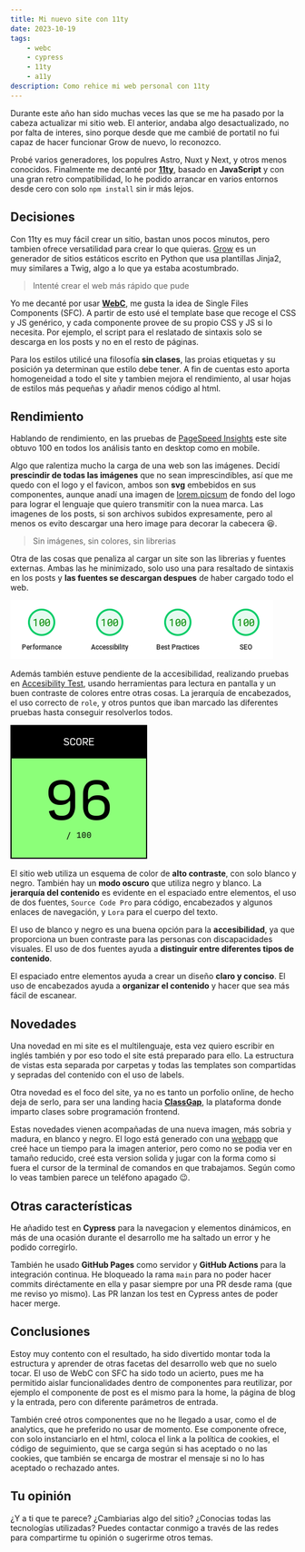 ```yaml
---
title: Mi nuevo site con 11ty
date: 2023-10-19
tags:
    - webc
    - cypress
    - 11ty
    - a11y
description: Como rehice mi web personal con 11ty
---
```


Durante este año han sido muchas veces las que se me ha pasado por la cabeza actualizar mi sitio web. El anterior, andaba algo desactualizado, no por falta de interes, sino porque desde que me cambié de portatil no fui capaz de hacer funcionar Grow de nuevo, lo reconozco.

Probé varios generadores, los populres Astro, Nuxt y Next, y otros menos conocidos. Finalmente me decanté por **[11ty](//11ty.dev)**, basado en **JavaScript** y con una gran retro compatibilidad, lo he podido arrancar en varios entornos desde cero con solo `npm install` sin ir más lejos.

## Decisiones

Con 11ty es muy fácil crear un sitio, bastan unos pocos minutos, pero tambien ofrece versatilidad para crear lo que quieras. [Grow](//grow.io/) es un generador de sitios estáticos escrito en Python que usa plantillas Jinja2, muy similares a Twig, algo a lo que ya estaba acostumbrado.

> Intenté crear el web más rápido que pude

Yo me decanté por usar **[WebC](https://www.11ty.dev/docs/languages/webc/)**, me gusta la idea de Single Files Components (SFC). A partir de esto usé el template base que recoge el CSS y JS genérico, y cada componente provee de su propio CSS y JS si lo necesita. Por ejemplo, el script para el reslatado de sintaxis solo se descarga en los posts y no en el resto de páginas.

Para los estilos utilicé una filosofía **sin clases**, las proias etiquetas y su posición ya determinan que estilo debe tener. A fin de cuentas esto aporta homogeneidad a todo el site y tambien mejora el rendimiento, al usar hojas de estilos más pequeñas y añadir menos código al html.

## Rendimiento

Hablando de rendimiento, en las pruebas de [PageSpeed Insights](//pagespeed.web.dev/analysis/https-tomascornelles-com/zevwfnslac?form_factor=mobile) este site obtuvo 100 en todos los análisis tanto en desktop como en mobile.

Algo que ralentiza mucho la carga de una web son las imágenes. Decidí **prescindir de todas las imágenes** que no sean imprescindibles, así que me quedo con el logo y el favicon, ambos son **svg** embebidos en sus componentes, aunque anadí una imagen de [lorem.picsum](//picsum.photos) de fondo del logo para lograr el lenguaje que quiero transmitir con la nuea marca. Las imagenes de los posts, si son archivos subidos expresamente, pero al menos os evito descargar una hero image para decorar la cabecera 😆.

> Sin imágenes, sin colores, sin librerias

Otra de las cosas que penaliza al cargar un site son las librerias y fuentes externas. Ambas las he minimizado, solo uso una para resaltado de sintaxis en los posts y **las fuentes se descargan despues** de haber cargado todo el web.

![Resultados del test de rendimiento](./PageSpeedInsights.png)

Además también estuve pendiente de la accesibilidad, realizando pruebas en [Accesibility Test](//accessibilitytest.org/results/h926oKgJI3-d), usando herramientas para lectura en pantalla y un buen contraste de colores entre otras cosas. La jerarquía de encabezados, el uso correcto de `role`, y otros puntos que iban marcado las diferentes pruebas hasta conseguir resolverlos todos.

![Resultados de los tests de accesibilidad](./AccesibilityTest.png)

El sitio web utiliza un esquema de color de **alto contraste**, con solo blanco y negro. También hay un **modo oscuro** que utiliza negro y blanco. La **jerarquía del contenido** es evidente en el espaciado entre elementos, el uso de dos fuentes, `Source Code Pro` para código, encabezados y algunos enlaces de navegación, y `Lora` para el cuerpo del texto.

El uso de blanco y negro es una buena opción para la **accesibilidad**, ya que proporciona un buen contraste para las personas con discapacidades visuales. El uso de dos fuentes ayuda a **distinguir entre diferentes tipos de contenido**.

El espaciado entre elementos ayuda a crear un diseño **claro y conciso**. El uso de encabezados ayuda a **organizar el contenido** y hacer que sea más fácil de escanear.

## Novedades

Una novedad en mi site es el multilenguaje, esta vez quiero escribir en inglés también y por eso todo el site está preparado para ello. La estructura de vistas esta separada por carpetas y todas las templates son compartidas y sepradas del contenido con el uso de labels.

Otra novedad es el foco del site, ya no es tanto un porfolio online, de hecho deja de serlo, para ser una landing hacia **[ClassGap](https://www.classgap.com/me/tomas-cornelles)**, la plataforma donde imparto clases sobre programación frontend. 

Estas novedades vienen acompañadas de una nueva imagen, más sobria y madura, en blanco y negro. El logo está generado con una [webapp](//apps.tomascornelles.com/inkan/) que creé hace un tiempo para la imagen anterior, pero como no se podia ver en tamaño reducido, creé esta version solida y jugar con la forma como si fuera el cursor de la terminal de comandos en que trabajamos. Según como lo veas tambien parece un teléfono apagado 😉.

## Otras características

He añadido test en **Cypress** para la navegacion y elementos dinámicos, en más de una ocasión durante el desarrollo me ha saltado un error y he podido corregirlo.

También he usado **GitHub Pages** como servidor y **GitHub Actions** para la integración continua. He bloqueado la rama `main` para no poder hacer commits diréctamente en ella y pasar siempre por una PR desde rama (que me reviso yo mismo). Las PR lanzan los test en Cypress antes de poder hacer merge.

## Conclusiones

Estoy muy contento con el resultado, ha sido divertido montar toda la estructura y aprender de otras facetas del desarrollo web que no suelo tocar. El uso de WebC con SFC ha sido todo un acierto, pues me ha permitido aislar funcionalidades dentro de componentes para reutilizar, por ejemplo el componente de post es el mismo para la home, la página de blog y la entrada, pero con diferente parámetros de entrada.

También creé otros componentes que no he llegado a usar, como el de analytics, que he preferido no usar de momento. Ese componente ofrece, con solo instanciarlo en el html, coloca el link a la política de cookies, el código de seguimiento, que se carga según si has aceptado o no las cookies, que también se encarga de mostrar el mensaje si no lo has aceptado o rechazado antes.

## Tu opinión

¿Y a ti que te parece? ¿Cambiarias algo del sitio? ¿Conocias todas las tecnologías utilizadas? Puedes contactar conmigo a través de las redes para compartirme tu opinión o sugerirme otros temas.
